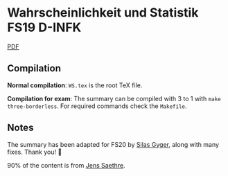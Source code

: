 # Wahrscheinlichkeit und Statistik FS19 D-INFK  

[PDF](https://github.com/mmathys/ws-summary/blob/master/three.pdf)

## Compilation

**Normal compilation**: `WS.tex` is the root TeX file. 

**Compilation for exam**: The summary can be compiled with 3 to 1 with `make three-borderless`. For required commands check the `Makefile`. 

## Notes

The summary has been adapted for FS20 by [Silas Gyger](https://github.com/nearoo), along with many fixes. Thank you! 🙏

90% of the content is from [Jens Saethre](https://n.ethz.ch/~saethrej/download/Summaries/4.%20Semester/).

